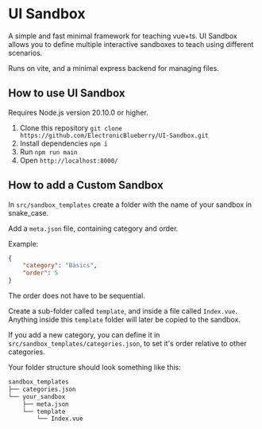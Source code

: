 # UI Sandbox

A simple and fast minimal framework for teaching vue+ts.
UI Sandbox allows you to define multiple interactive sandboxes to teach using different scenarios.

Runs on vite, and a minimal express backend for managing files.

## How to use UI Sandbox

Requires Node.js version 20.10.0 or higher.

1. Clone this repository `git clone https://github.com/ElectronicBlueberry/UI-Sandbox.git`
2. Install dependencies `npm i`
3. Run `npm run main`
4. Open `http://localhost:8000/`

## How to add a Custom Sandbox

In `src/sandbox_templates` create a folder with the name of your sandbox in snake_case.

Add a `meta.json` file, containing category and order.

Example:

```json
{
    "category": "Basics",
    "order": 5
}
```

The order does not have to be sequential.

Create a sub-folder called `template`, and inside a file called `Index.vue`.
Anything inside this `template` folder will later be copied to the sandbox.

If you add a new category, you can define it in `src/sandbox_templates/categories.json`,
to set it's order relative to other categories.

Your folder structure should look something like this:

```bash
sandbox_templates
├── categories.json
└── your_sandbox
    ├── meta.json
    └── template
        └── Index.vue
```
